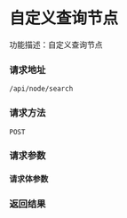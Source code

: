 # 自定义查询节点
功能描述：自定义查询节点

### 请求地址
```
/api/node/search
```

### 请求方法
`POST`
### 请求参数



#### 请求体参数
### 返回结果

